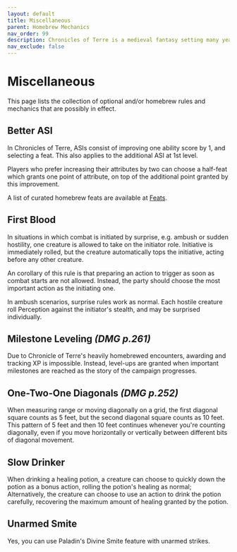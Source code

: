 ```yaml
---
layout: default
title: Miscellaneous
parent: Homebrew Mechanics
nav_order: 99
description: Chronicles of Terre is a medieval fantasy setting many years in the writing.
nav_exclude: false
---
```


# Miscellaneous

This page lists the collection of optional and/or homebrew rules and mechanics that are possibly in effect.

## Better ASI

In Chronicles of Terre, ASIs consist of improving one ability score by 1, and selecting a feat. This also applies to the additional ASI at 1st level.

Players who prefer increasing their attributes by two can choose a half-feat which grants one point of attribute, on top of the additional point granted by this improvement.

A list of curated homebrew feats are available at [Feats](Feats).

## First Blood

In situations in which combat is initiated by surprise, e.g. ambush or sudden hostility, one creature is allowed to take on the initiator role. Initiative is immediately rolled, but the creature automatically tops the initiative, acting before any other creature.

An corollary of this rule is that preparing an action to trigger as soon as combat starts are not allowed. Instead, the party should choose the most important action as the initiating one.

In ambush scenarios, surprise rules work as normal. Each hostile creature roll Perception against the initiator's stealth, and may be surprised individually.

## Milestone Leveling *(DMG p.261)*

Due to Chronicle of Terre's heavily homebrewed encounters, awarding and tracking XP is impossible. Instead, level-ups are granted when important milestones are reached as the story of the campaign progresses.

## One-Two-One Diagonals *(DMG p.252)*

When measuring range or moving diagonally on a grid, the first diagonal square counts as 5 feet, but the second diagonal square counts as 10 feet. This pattern of 5 feet and then 10 feet continues whenever you're counting diagonally, even if you move horizontally or vertically between different bits of diagonal movement.

## Slow Drinker

When drinking a healing potion, a creature can choose to quickly down the potion as a bonus action, rolling the potion's healing as normal; Alternatively, the creature can choose to use an action to drink the potion carefully, recovering the maximum amount of healing granted by the potion.

## Unarmed Smite

Yes, you can use Paladin's Divine Smite feature with unarmed strikes.